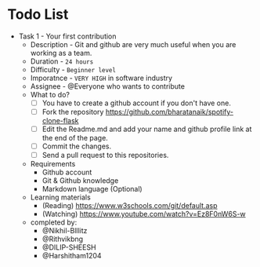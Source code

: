 # Todo List

* Task 1 - Your first contribution
    * Description - Git and github are very much useful when you are working as a team. 
    * Duration -  `24 hours`
    * Difficulty -  `Beginner level`
    * Imporatnce - `VERY HIGH` in software industry 
    * Assignee - @Everyone who wants to contribute
    * What to do?
        - [ ] You have to create a github account if you don't have one.
        - [ ] Fork the repository https://github.com/bharatanaik/spotify-clone-flask
        - [ ] Edit the Readme.md and add your name and github profile link at the end of the page.
        - [ ] Commit the changes.
        - [ ] Send a pull request to this repositories.
   * Requirements
        * Github account
        * Git & Github knowledge
        * Markdown language (Optional)
    * Learning materials
        * (Reading) https://www.w3schools.com/git/default.asp 
        * (Watching) https://www.youtube.com/watch?v=Ez8F0nW6S-w
    * completed by:
        * @Nikhil-Blllitz
        * @Rithvikbng
        * @DILIP-SHEESH 
        * @Harshitham1204 
